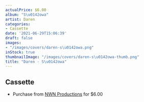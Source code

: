 ```yaml
---
actualPrice: $6.00
album: "S\u0142owa"
artist: Daren
categories:
- Cassette
date: '2021-06-29T15:06:39'
draft: false
images:
- "/images/covers/daren-s\u0142owa.png"
inStock: true
thumbnailImage: "/images/covers/daren-s\u0142owa-thumb.png"
title: "Daren - S\u0142owa"
---
```


## Cassette
* Purchase from [NWN Productions](http://shop.nwnprod.com/index.php?route=product/product&path=73&product_id=8728&sort=pd.name&order=ASC) for $6.00
